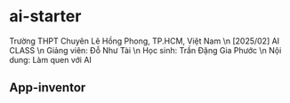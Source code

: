 # ai-starter
Trường THPT Chuyên Lê Hồng Phong, TP.HCM, Việt Nam
\n [2025/02] AI CLASS
\n Giảng viên: Đỗ Như Tài
\n Học sinh: Trần Đặng Gia Phước
\n Nội dung: Làm quen với AI
## App-inventor

